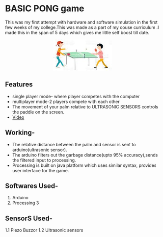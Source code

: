 # BASIC PONG game
This was my first attempt with hardware and software simulation in the first few weeks of my college.This was made as a part of my couse curriculum .I made this in the span of 5 days which gives me little self boost till date. 
<p align="center">
  <img src="https://github.com/ashcode028/multiplayer-game/blob/2d8544305ad578cc8d0d12657b254f9d28cc4d1b/pong.jpeg"/>
</p>

## Features	
- single player mode- where player competes with the computer
- multiplayer mode-2 players compete with each other
- The movement of your palm relative to ULTRASONIC SENSORS controls the paddle on the screen.
- [Video](https://youtu.be/lJYia5fLM7w)
##  Working-
* The relative distance between the palm and sensor is sent to arduino(ultrasonic sensor).
* The arduino filters out the garbage distance(upto 95% accuracy),sends the filtered input to processing.
* Processing is built on java platform which uses similar syntax, provides user interface for the game.  
## Softwares Used-
1. Arduino 
2. Processing 3
## SensorS Used-
1.1 Piezo Buzzor
1.2 Ultrasonic sensors
